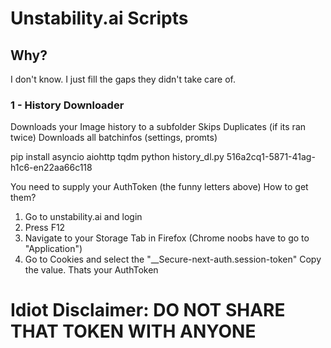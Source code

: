 # Unstability.ai Scripts

## Why?
I don't know.
I just fill the gaps they didn't take care of.
### 1 - History Downloader
Downloads your Image history to a subfolder
Skips Duplicates (if its ran twice)
Downloads all batchinfos (settings, promts)

  pip install asyncio aiohttp tqdm
  python history_dl.py 516a2cq1-5871-41ag-h1c6-en22aa66c118

You need to supply your AuthToken (the funny letters above)
How to get them?

1. Go to unstability.ai and login
2. Press F12
3. Navigate to your Storage Tab in Firefox (Chrome noobs have to go to "Application")
4. Go to Cookies and select the "__Secure-next-auth.session-token" Copy the value. Thats your AuthToken

# Idiot Disclaimer: DO NOT SHARE THAT TOKEN WITH ANYONE
